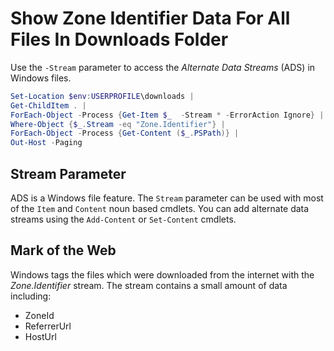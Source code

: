 # Show Zone Identifier Data For All Files In Downloads Folder

Use the `-Stream` parameter to access the _Alternate Data Streams_ (ADS) in Windows files.

```powershell
Set-Location $env:USERPROFILE\downloads |
Get-ChildItem . |
ForEach-Object -Process {Get-Item $_  -Stream * -ErrorAction Ignore} |
Where-Object {$_.Stream -eq "Zone.Identifier"} |
ForEach-Object -Process {Get-Content ($_.PSPath)} |
Out-Host -Paging
```

## Stream Parameter

ADS is a Windows file feature.
The `Stream` parameter can be used with most of the `Item` and `Content` noun based cmdlets.
You can add alternate data streams using the `Add-Content` or `Set-Content` cmdlets.

## Mark of the Web

Windows tags the files which were downloaded from the internet with the _Zone.Identifier_ stream.
The stream contains a small amount of data including:

+ ZoneId 
+ ReferrerUrl
+ HostUrl

